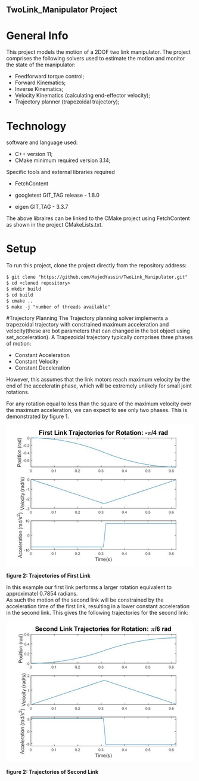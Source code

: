 ## TwoLink_Manipulator Project

# General Info
This project models the motion of a 2DOF two link manipulator. 
The project comprises the following solvers used to estimate the motion and monitor the state of the manipulator: 
- Feedforward torque control;
- Forward Kinematics;
- Inverse Kinematics;
- Velocity Kinematics (calculating end-effector velocity);
- Trajectory planner (trapezoidal trajectory);

# Technology 
software and language used:
- C++ version 11;
- CMake minimum required version 3.14;

Specific tools and external libraries required 

- FetchContent

- googletest GIT_TAG release - 1.8.0
- eigen GIT_TAG - 3.3.7 

The above libraires can be linked to the CMake project using FetchContent as shown in the project CMakeLists.txt. 

# Setup 
To run this project, clone the project directly from the repository address: 

```
$ git clone "https://github.com/MajedYassin/TwoLink_Manipulator.git"
$ cd <cloned repository>
$ mkdir build 
$ cd build
$ cmake ..
$ make -j "number of threads available" 
```
#Trajectory Planning 
The Trajectory planning solver implements a trapezoidal trajectory with constrained maximum acceleration and velocity(these are bot parameters that can changed in the bot object using set_acceleration). A Trapezoidal trajectory typically comprises three phases of motion: 

- Constant Acceleration 
- Constant Velocity 
- Constant Deceleration 

However, this assumes that the link motors reach maximum velocity by the end of the acceleratin phase, which will be extremely unlikely for small joint rotations. 

For any rotation equal to less than the square of the maximum velocity over the maximum acceleration, we can expect to see only two phases.  This is demonstrated by figure 1. 

<p align="center">
  <img src="Figures/Link1Trajectoriesexample.jpg">
  
  <b> figure 2: Trajectories of First Link </b><br>
</p>

In this example our first link performs a larger rotation equivalent to approximatel 0.7854 radians.  
As such the motion of the second link will be constrained by the acceleration time of the first link, resulting in a lower constant acceleration in the second link.  This gives the following trajectories for the second link: 

<p align="center">
  <img src="Figures/Link2Trajectoriesexample.jpg">
  
  <b> figure 2: Trajectories of Second Link </b><br>
</p>





